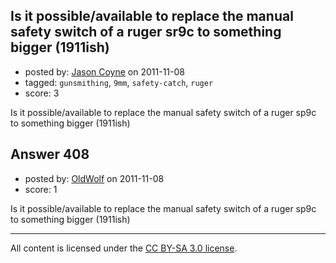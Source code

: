 ## Is it possible/available to replace the manual safety switch of a ruger sr9c to something bigger (1911ish)

- posted by: [Jason Coyne](https://stackexchange.com/users/-1/179-jason-coyne) on 2011-11-08
- tagged: `gunsmithing`, `9mm`, `safety-catch`, `ruger`
- score: 3

Is it possible/available to replace the manual safety switch of a ruger sp9c to something bigger (1911ish)


## Answer 408

- posted by: [OldWolf](https://stackexchange.com/users/-1/111-oldwolf) on 2011-11-08
- score: 1

Is it possible/available to replace the manual safety switch of a ruger sp9c to something bigger (1911ish)



---

All content is licensed under the [CC BY-SA 3.0 license](https://creativecommons.org/licenses/by-sa/3.0/).
